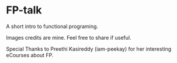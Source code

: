# FP-talk
A short intro to functional programing.

Images credits are mine. Feel free to share if useful.

Special Thanks to Preethi Kasireddy (iam-peekay) for her interesting eCourses about FP.
